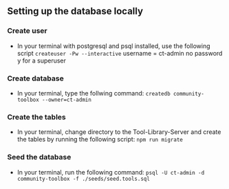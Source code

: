 ## Setting up the database locally

### Create user
  * In your terminal with postgresql and psql installed, use the following script
    `createuser -Pw --interactive`
    username = ct-admin
    no password
    y for a superuser
  
### Create database
  * In your terminal, type the follwing command:
    `createdb community-toolbox --owner=ct-admin`

### Create the tables
  * In your terminal, change directory to the Tool-Library-Server and create the tables by running the following script: 
    `npm run migrate`

### Seed the database
  * In your terminal, run the following command: 
    `psql -U ct-admin -d community-toolbox -f ./seeds/seed.tools.sql`

